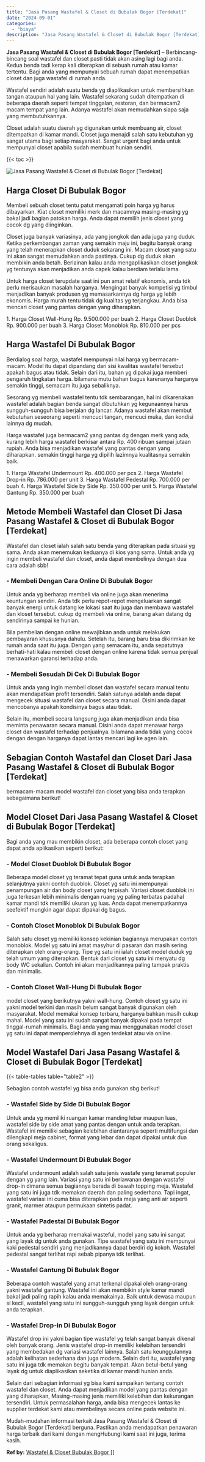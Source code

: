 ```yaml
---
title: "Jasa Pasang Wastafel & Closet di Bubulak Bogor [Terdekat]"
date: "2024-09-01"
categories: 
  - "biaya"
description: "Jasa Pasang Wastafel & Closet di Bubulak Bogor [Terdekat]. Mudah-mudahan informasi terkait Jasa Pasang Wastafel & Closet di Bubulak Bogor [Terdekat] bergun..."
---
```


**Jasa Pasang Wastafel & Closet di Bubulak Bogor \[Terdekat\]** – Berbincang-bincang soal wastafel dan closet pasti tidak akan asing lagi bagi anda. Kedua benda tadi kerap kali diterapkan di sebuah rumah atau kamar tertentu. Bagi anda yang mempunyai sebuah rumah dapat menempatkan closet dan juga wastafel di rumah anda.

Wastafel sendiri adalah suatu benda yg diaplikasikan untuk membersihkan tangan ataupun hal yang lain. Wastafel sekarang sudah ditempatkan di beberapa daerah seperti tempat tinggalan, restoran, dan bermacam2 macam tempat yang lain. Adanya wastafel akan memudahkan siapa saja yang membutuhkannya.

Closet adalah suatu daerah yg digunakan untuk membuang air, closet ditempatkan di kamar mandi. Closet juga menajdi salah satu kebutuhan yg sangat utama bagi setiap masyarakat. Sangat urgent bagi anda untuk mempunyai closet apabila sudah membuat hunian sendiri.

{{< toc >}}

![Jasa Pasang Wastafel & Closet di Bubulak Bogor [Terdekat]](/images/wastafel-closet-murah28.png)

## Harga Closet Di Bubulak Bogor

Membeli sebuah closet tentu patut mengamati poin harga yg harus dibayarkan. Kiat closet memiliki merk dan macamnya masing-masing yg bakal jadi bagian patokan harga. Anda dapat memilih jenis closet yang cocok dg yang diinginkan.

Closet juga banyak variasinya, ada yang jongkok dan ada juga yang duduk. Ketika perkembangan zaman yang semakin maju ini, begitu banyak orang yang telah menerapkan closet duduk sekarang ini. Macam closet yang satu ini akan sangat memudahkan anda pastinya. Cukup dg duduk akan membikin anda betah. Berlainan kalau anda mengaplikasikan closet jongkok yg tentunya akan menjadikan anda capek kalau berdiam terlalu lama.

Untuk harga closet terupdate saat ini pun amat relatif ekonomis, anda tdk perlu merisaukan masalah harganya. Mengingat banyak kompetisi yg timbul menjadikan banyak produsen yg memasarkannya dg harga yg lebih ekonomis. Harga murah tentu tidak dg kualitas yg terjangkau. Anda bisa mencari closet yang pantas dengan yang diharapkan.

1\. Harga Closet Wall-Hung Rp. 9.500.000 per buah 2. Harga Closet Duoblok Rp. 900.000 per buah 3. Harga Closet Monoblok Rp. 810.000 per pcs

## Harga Wastafel Di Bubulak Bogor

Berdialog soal harga, wastafel mempunyai nilai harga yg bermacam-macam. Model itu dapat dipandang dari sisi kwalitas wastafel tersebut apakah bagus atau tidak. Selain dari itu, bahan yg dipakai juga memberi pengaruh tingkatan harga. bilamana mutu bahan bagus karenanya harganya semakin tinggi, semacam itu juga sebaliknya.

Sesorang yg membeli wastafel tentu tdk sembarangan, hal ini dikarenakan wastafel adalah bagian benda sangat dibutuhkan yg kegunaannya harus sungguh-sungguh bisa berjalan dg lancar. Adanya wastafel akan membut kebutuhan seseorang seperti mencuci tangan, mencuci muka, dan kondisi lainnya dg mudah.

Harga wastafel juga bermacam2 yang pantas dg dengan merk yang ada, kurang lebih harga wastafel berkisar antara Rp. 400 ribuan sampai jutaan rupiah. Anda bisa menjadikan wastafel yang pantas dengan yang diharapkan. semakin tinggi harga yg dipilih lazimnya kualitasnya semakin baik.

1\. Harga Wastafel Undermount Rp. 400.000 per pcs 2. Harga Wastafel Drop-in Rp. 786.000 per unit 3. Harga Wastafel Pedestal Rp. 700.000 per buah 4. Harga Wastafel Side by Side Rp. 350.000 per unit 5. Harga Wastafel Gantung Rp. 350.000 per buah

## Metode Membeli Wastafel dan Closet Di Jasa Pasang Wastafel & Closet di Bubulak Bogor \[Terdekat\]

Wastafel dan closet ialah salah satu benda yang diterapkan pada situasi yg sama. Anda akan menemukan keduanya di kios yang sama. Untuk anda yg ingin membeli wastafel dan closet, anda dapat membelinya dengan dua cara adalah sbb!

### \- Membeli Dengan Cara Online Di Bubulak Bogor

Untuk anda yg berharap membeli via online juga akan menerima keuntungan sendiri. Anda tdk perlu repot-repot mengeluarkan sangat banyak energi untuk datang ke lokasi saat itu juga dan membawa wastafel dan kloset tersebut. cukup dg membeli via online, barang akan datang dg sendirinya sampai ke hunian.

Bila pembelian dengan online mewajibkan anda untuk melakukan pembayaran khususnya dahulu. Setelah itu, barang baru bisa dikirimkan ke rumah anda saat itu juga. Dengan yang semacam itu, anda sepatutnya berhati-hati kalau membeli closet dengan online karena tidak semua penjual menawarkan garansi terhadap anda.

### \- Membeli Sesudah Di Cek Di Bubulak Bogor

Untuk anda yang ingin membeli closet dan wastafel secara manual tentu akan mendapatkan profit tersendiri. Salah satunya adalah anda dapat mengecek situasi wastafel dan closet secara manual. Disini anda dapat mencobanya apakah kondisinya bagus atau tidak.

Selain itu, membeli secara langsung juga akan menjadikan anda bisa meminta penawaran secara manual. Disini anda dapat menawar harga closet dan wastafel terhadap penjualnya. bilamana anda tidak yang cocok dengan dengan harganya dapat lantas mencari lagi ke agen lain.

## Sebagian Contoh Wastafel dan Closet Dari Jasa Pasang Wastafel & Closet di Bubulak Bogor \[Terdekat\]

bermacam-macam model wastafel dan closet yang bisa anda terapkan sebagaimana berikut!

## Model Closet Dari Jasa Pasang Wastafel & Closet di Bubulak Bogor \[Terdekat\]

Bagi anda yang mau membikin closet, ada beberapa contoh closet yang dapat anda aplikasikan seperti berikut:

### \- Model Closet Duoblok Di Bubulak Bogor

Beberapa model closet yg teramat tepat guna untuk anda terapkan selanjutnya yakni contoh duoblok. Closet yg satu ini mempunyai penampungan air dan body closet yang terpisah. Variasi closet duoblok ini juga terkesan lebih minimalis dengan ruang yg paling terbatas padahal kamar mandi tdk memiliki ukuran yg luas. Anda dapat menempatkannya seefektif mungkin agar dapat dipakai dg bagus.

### \- Contoh Closet Monoblok Di Bubulak Bogor

Salah satu closet yg memiliki konsep kekinian bagiannya merupakan contoh monoblok. Model yg satu ini amat masyhur di pasaran dan masih sering diterapkan oleh orang-orang. Tipe yg satu ini ialah closet model duduk yg telah umum yang diterapkan. Bentuk dari closet yg satu ini menyatu dg body WC sekalian. Contoh ini akan menjadikannya paling tampak praktis dan minimalis.

### \- Contoh Closet Wall-Hung Di Bubulak Bogor

model closet yang berikutnya yakni wall-hung. Contoh closet yg satu ini yakni model terkini dan masih belum sangat banyak digunakan oleh masyarakat. Model memakai konsep terbaru, harganya bahkan masih cukup mahal. Model yang satu ini sudah sangat banyak dipakai pada tempat tinggal-rumah minimalis. Bagi anda yang mau menggunakan model closet yg satu ini dapat memperolehnya di agen terdekat atau via online.

## Model Wastafel Dari Jasa Pasang Wastafel & Closet di Bubulak Bogor \[Terdekat\]

{{< table-tables table="table2" >}}

Sebagian contoh wastafel yg bisa anda gunakan sbg berikut!

### \- Wastafel Side by Side Di Bubulak Bogor

Untuk anda yg memiliki ruangan kamar manding lebar maupun luas, wastafel side by side amat yang pantas dengan untuk anda terapkan. Wastafel ini memiliki sebagian kelebihan diantaranya seperti multifungsi dan dilengkapi meja cabinet, format yang lebar dan dapat dipakai untuk dua orang sekaligus.

### \- Wastafel Undermount Di Bubulak Bogor

Wastafel undermount adalah salah satu jenis wastafe yang teramat populer dengan yg yang lain. Variasi yang satu ini berlawanan dengan wastafel drop-in dimana semua bagiannya berada di bawah topping meja. Wastafel yang satu ini juga tdk memakan daerah dan paling sederhana. Tapi ingat, wastafel variasi ini cuma bisa diterapkan pada meja yang anti air seperti granit, marmer ataupun permukaan sintetis padat.

### \- Wastafel Padestal Di Bubulak Bogor

Untuk anda yg berharap memakai wasteful, model yang satu ini sangat yang layak dg untuk anda gunakan. Tipe wastafel yang satu ini mempunyai kaki pedestal sendiri yang menjadikannya dapat berdiri dg kokoh. Wastafel pedestal sangat terlihat rapi sebab pipanya tdk terlihat.

### \- Wastafel Gantung Di Bubulak Bogor

Beberapa contoh wastafel yang amat terkenal dipakai oleh orang-orang yakni wastafel gantung. Wastafel ini akan membikin style kamar mandi bakal jadi paling rapih kalau anda memakainya. Baik untuk dewasa maupun si kecil, wastafel yang satu ini sungguh-sungguh yang layak dengan untuk anda terapkan.

### \- Wastafel Drop-in Di Bubulak Bogor

Wastafel drop ini yakni bagian tipe wastafel yg telah sangat banyak dikenal oleh banyak orang. Jenis wastafel drop-in memiliki kelebihan tersendiri yang membedakan dg variasi wastafel lainnya. Salah satu keunggulannya adalah kelihatan sederhana dan juga modern. Selain dari itu, wastafel yang satu ini juga tdk memakan begitu banyak tempat. Akan betul-betul yang layak dg untuk diaplikasikan seketika di kamar mandi hunian anda.

Selain dari sebagian informasi yg bisa kami sampaikan tentang contoh wastafel dan closet. Anda dapat menjadikan model yang pantas dengan yang diharapkan, Masing-masing jenis memiliki kelebihan dan kekurangan tersendiri. Untuk permasalahan harga, anda bisa mengecek lantas ke supplier terdekat kami atau membelinya secara online pada website ini.

Mudah-mudahan informasi terkait Jasa Pasang Wastafel & Closet di Bubulak Bogor \[Terdekat\] berguna. Pastikan anda mendapatkan penawaran harga terbaik dari kami dengan mengHubungi kami saat ini juga, terima kasih.

**Ref by:** [Wastafel & Closet Bubulak Bogor []](https://id.wikipedia.org/wiki/Wastafel)
